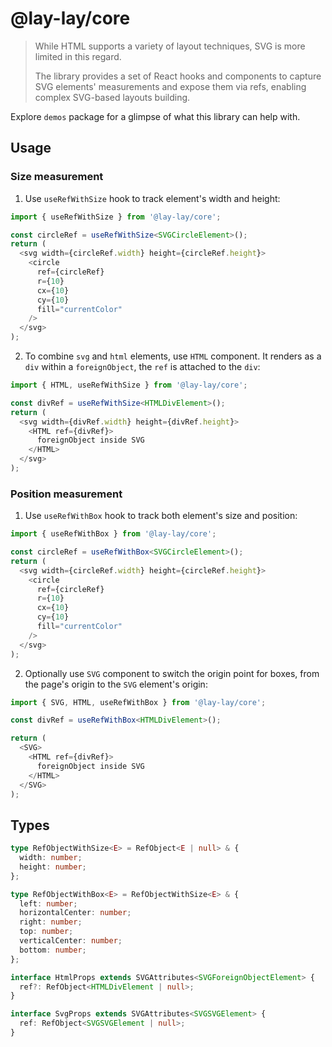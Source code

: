 # @lay-lay/core

> While HTML supports a variety of layout techniques, SVG is more limited in this regard.
>
> The library provides a set of React hooks and components to capture SVG elements' measurements and expose them via refs, enabling complex SVG-based layouts building.

Explore `demos` package for a glimpse of what this library can help with.

## Usage

### Size measurement

1. Use `useRefWithSize` hook to track element's width and height:

```typescript jsx
import { useRefWithSize } from '@lay-lay/core';

const circleRef = useRefWithSize<SVGCircleElement>();
return (
  <svg width={circleRef.width} height={circleRef.height}>
    <circle
      ref={circleRef}
      r={10}
      cx={10}
      cy={10}
      fill="currentColor"
    />
  </svg>
);
```

2. To combine `svg` and `html` elements, use `HTML` component. It renders as a `div` within a `foreignObject`, the `ref` is attached to the `div`:

```typescript jsx
import { HTML, useRefWithSize } from '@lay-lay/core';

const divRef = useRefWithSize<HTMLDivElement>();
return (
  <svg width={divRef.width} height={divRef.height}>
    <HTML ref={divRef}>
      foreignObject inside SVG
    </HTML>
  </svg>
);
```

### Position measurement

1. Use `useRefWithBox` hook to track both element's size and position:

```typescript jsx
import { useRefWithBox } from '@lay-lay/core';

const circleRef = useRefWithBox<SVGCircleElement>();
return (
  <svg width={circleRef.width} height={circleRef.height}>
    <circle
      ref={circleRef}
      r={10}
      cx={10}
      cy={10}
      fill="currentColor"
    />
  </svg>
);
```

2. Optionally use `SVG` component to switch the origin point for boxes, from the page's origin to the `SVG` element's origin:

```typescript jsx
import { SVG, HTML, useRefWithBox } from '@lay-lay/core';

const divRef = useRefWithBox<HTMLDivElement>();

return (
  <SVG>
    <HTML ref={divRef}>
      foreignObject inside SVG
    </HTML>
  </SVG>
);
```

## Types

```typescript
type RefObjectWithSize<E> = RefObject<E | null> & {
  width: number;
  height: number;
};

type RefObjectWithBox<E> = RefObjectWithSize<E> & {
  left: number;
  horizontalCenter: number;
  right: number;
  top: number;
  verticalCenter: number;
  bottom: number;
};

interface HtmlProps extends SVGAttributes<SVGForeignObjectElement> {
  ref?: RefObject<HTMLDivElement | null>;
}

interface SvgProps extends SVGAttributes<SVGSVGElement> {
  ref: RefObject<SVGSVGElement | null>;
}
```

